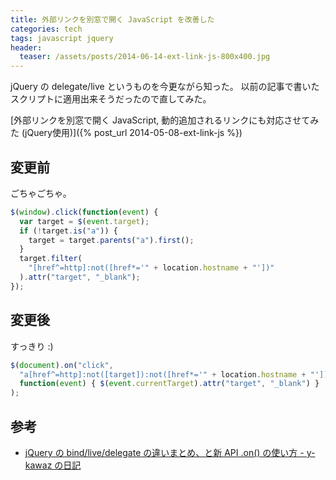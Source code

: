 ```yaml
---
title: 外部リンクを別窓で開く JavaScript を改善した
categories: tech
tags: javascript jquery
header:
  teaser: /assets/posts/2014-06-14-ext-link-js-800x400.jpg
---
```


jQuery の delegate/live というものを今更ながら知った。
以前の記事で書いたスクリプトに適用出来そうだったので直してみた。

<!--more-->

[外部リンクを別窓で開く JavaScript, 動的追加されるリンクにも対応させてみた (jQuery使用)]({% post_url 2014-05-08-ext-link-js %})

## 変更前

ごちゃごちゃ。

```javascript
$(window).click(function(event) {
  var target = $(event.target);
  if (!target.is("a")) {
    target = target.parents("a").first();
  }
  target.filter(
    "[href^=http]:not([href*='" + location.hostname + "'])"
  ).attr("target", "_blank");
});
```

## 変更後

すっきり :)

```javascript
$(document).on("click",
  "a[href^=http]:not([target]):not([href*='" + location.hostname + "'])",
  function(event) { $(event.currentTarget).attr("target", "_blank") }
);
```

## 参考

* [jQuery の bind/live/delegate の違いまとめ、と新 API .on() の使い方 - y-kawaz の日記](http://d.hatena.ne.jp/y-kawaz/20111002/1317489435)
